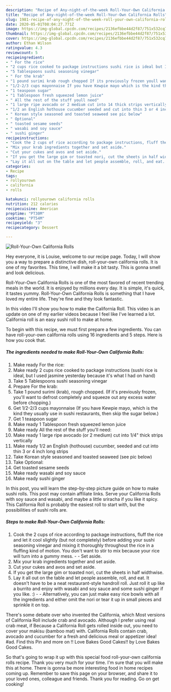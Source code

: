 ```yaml
---
description: "Recipe of Any-night-of-the-week Roll-Your-Own California Rolls"
title: "Recipe of Any-night-of-the-week Roll-Your-Own California Rolls"
slug: 1981-recipe-of-any-night-of-the-week-roll-your-own-california-rolls
date: 2020-05-01T08:04:27.771Z
image: https://img-global.cpcdn.com/recipes/2136efbbe44d2f87/751x532cq70/roll-your-own-california-rolls-recipe-main-photo.jpg
thumbnail: https://img-global.cpcdn.com/recipes/2136efbbe44d2f87/751x532cq70/roll-your-own-california-rolls-recipe-main-photo.jpg
cover: https://img-global.cpcdn.com/recipes/2136efbbe44d2f87/751x532cq70/roll-your-own-california-rolls-recipe-main-photo.jpg
author: Ethan Wilson
ratingvalue: 4.3
reviewcount: 5
recipeingredient:
- " For the rice"
- "2 cups rice cooked to package instructions sushi rice is ideal but I used jasmine yesterday because its what I had on hand"
- "5 Tablespoons sushi seasoning vinegar"
- " For the krab"
- "1 pound surimi krab rough chopped If its previously frozen youll want to defrost completely and squeeze out any excess water before chopping"
- "1/2-2/3 cups mayonnaise If you have Kewpie mayo which is the kind they usually use in sushi restaurants then skip the sugar below"
- "1 teaspoon sugar"
- "1 Tablespoon fresh squeezed lemon juice"
- " All the rest of the stuff youll need"
- "1 large ripe avocado or 2 medium cut into 14 thick strips vertically"
- "1/2 an English hothouse cucumber seeded and cut into thin 3 or 4 inch long strips"
- " Korean style seasoned and toasted seaweed see pic below"
- " Optional"
- " toasted sesame seeds"
- " wasabi and soy sauce"
- " sushi ginger"
recipeinstructions:
- "Cook the 2 cups of rice according to package instructions, fluff the rice and let it cool slightly (but not completely) before adding your sushi seasoning vinegar and mixing it thoroughly throughout the rice in a fluffing kind of motion. You don&#39;t want to stir to mix because your rice will turn into a gummy mess.  Set aside."
- "Mix your krab ingredients together and set aside."
- "Cut your cukes and avos and set aside."
- "If you get the large gim or toasted nori, cut the sheets in half widthwise."
- "Lay it all out on the table and let people assemble, roll, and eat. It doesn&#39;t have to be a neat restaurant-style handroll roll. Just roll it up like a burrito and enjoy with wasabi and soy sauce and some sushi ginger if you like. :)  Alternatively, you can just make easy rice bowls with all the ingredients and either omit the nori or tear it up in small pieces and sprinkle it on top."
categories:
- Recipe
tags:
- rollyourown
- california
- rolls

katakunci: rollyourown california rolls 
nutrition: 212 calories
recipecuisine: American
preptime: "PT30M"
cooktime: "PT54M"
recipeyield: "3"
recipecategory: Dessert

---
```



![Roll-Your-Own California Rolls](https://img-global.cpcdn.com/recipes/2136efbbe44d2f87/751x532cq70/roll-your-own-california-rolls-recipe-main-photo.jpg)

Hey everyone, it is Louise, welcome to our recipe page. Today, I will show you a way to prepare a distinctive dish, roll-your-own california rolls. It is one of my favorites. This time, I will make it a bit tasty. This is gonna smell and look delicious.

Roll-Your-Own California Rolls is one of the most favored of recent trending meals in the world. It is enjoyed by millions every day. It is simple, it's quick, it tastes yummy. Roll-Your-Own California Rolls is something that I have loved my entire life. They're fine and they look fantastic.

In this video I&#39;ll show you how to make the California Roll. This video is an update on one of my earlier videos because I feel like I&#39;ve learned a lot. California roll is an easy sushi roll to make at home.


To begin with this recipe, we must first prepare a few ingredients. You can have roll-your-own california rolls using 16 ingredients and 5 steps. Here is how you cook that.

<!--inarticleads1-->

##### The ingredients needed to make Roll-Your-Own California Rolls:

1. Make ready  For the rice:
1. Make ready 2 cups rice cooked to package instructions (sushi rice is ideal, but I used jasmine yesterday because it&#39;s what I had on hand)
1. Take 5 Tablespoons sushi seasoning vinegar
1. Prepare  For the krab:
1. Take 1 pound surimi (krab), rough chopped. (If it&#39;s previously frozen, you&#39;ll want to defrost completely and squeeze out any excess water before chopping.)
1. Get 1/2-2/3 cups mayonnaise (If you have Kewpie mayo, which is the kind they usually use in sushi restaurants, then skip the sugar below.)
1. Get 1 teaspoon sugar
1. Make ready 1 Tablespoon fresh squeezed lemon juice
1. Make ready  All the rest of the stuff you&#39;ll need:
1. Make ready 1 large ripe avocado (or 2 medium) cut into 1/4&#34; thick strips vertically
1. Make ready 1/2 an English (hothouse) cucumber, seeded and cut into thin 3 or 4 inch long strips
1. Take  Korean style seasoned and toasted seaweed (see pic below)
1. Take  Optional:
1. Get  toasted sesame seeds
1. Make ready  wasabi and soy sauce
1. Make ready  sushi ginger


In this post, you will learn the step-by-step picture guide on how to make sushi rolls. This post may contain affiliate links. Serve your California Rolls with soy sauce and wasabi, and maybe a little sriracha if you like it spicy. This California Roll is probably the easiest roll to start with, but the possibilities of sushi rolls are. 

<!--inarticleads2-->

##### Steps to make Roll-Your-Own California Rolls:

1. Cook the 2 cups of rice according to package instructions, fluff the rice and let it cool slightly (but not completely) before adding your sushi seasoning vinegar and mixing it thoroughly throughout the rice in a fluffing kind of motion. You don&#39;t want to stir to mix because your rice will turn into a gummy mess. -  - Set aside.
1. Mix your krab ingredients together and set aside.
1. Cut your cukes and avos and set aside.
1. If you get the large gim or toasted nori, cut the sheets in half widthwise.
1. Lay it all out on the table and let people assemble, roll, and eat. It doesn&#39;t have to be a neat restaurant-style handroll roll. Just roll it up like a burrito and enjoy with wasabi and soy sauce and some sushi ginger if you like. :) -  - Alternatively, you can just make easy rice bowls with all the ingredients and either omit the nori or tear it up in small pieces and sprinkle it on top.


There&#39;s some debate over who invented the California, which Most versions of California Roll include crab and avocado. Although I prefer using real crab meat, if Because a California Roll gets rolled inside out, you need to cover your makisu (bamboo mat) with. California Rolls contain crab, avocado and cucumber for a fresh and delicious meal or appetizer idea! #ad. Find this Pin and more on !! Love Bakes Good Cakes!! by Love Bakes Good Cakes. 

So that's going to wrap it up with this special food roll-your-own california rolls recipe. Thank you very much for your time. I'm sure that you will make this at home. There is gonna be more interesting food in home recipes coming up. Remember to save this page on your browser, and share it to your loved ones, colleague and friends. Thank you for reading. Go on get cooking!
